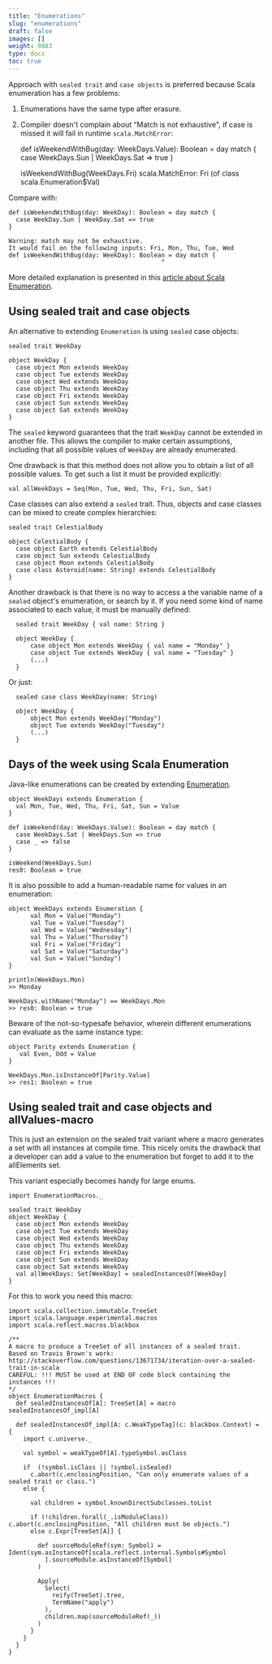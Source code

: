 ```yaml
---
title: "Enumerations"
slug: "enumerations"
draft: false
images: []
weight: 9883
type: docs
toc: true
---
```


Approach with `sealed trait` and `case objects` is preferred because Scala enumeration has a few problems:
 
 1. Enumerations have the same type after erasure.
 2. Compiler doesn't complain about “Match is not exhaustive", if case is missed it will fail in runtime `scala.MatchError`:


    def isWeekendWithBug(day: WeekDays.Value): Boolean = day match {
      case WeekDays.Sun | WeekDays.Sat => true
    }
    
    isWeekendWithBug(WeekDays.Fri)
    scala.MatchError: Fri (of class scala.Enumeration$Val)

Compare with:

    def isWeekendWithBug(day: WeekDay): Boolean = day match {
      case WeekDay.Sun | WeekDay.Sat => true
    }

    Warning: match may not be exhaustive.
    It would fail on the following inputs: Fri, Mon, Thu, Tue, Wed
    def isWeekendWithBug(day: WeekDay): Boolean = day match {
                                              ^
More detailed explanation is presented in this [article about Scala Enumeration][1].


  [1]: http://underscore.io/blog/posts/2014/09/03/enumerations.html

## Using sealed trait and case objects
An alternative to extending `Enumeration` is using `sealed` case objects:

    sealed trait WeekDay
    
    object WeekDay {
      case object Mon extends WeekDay
      case object Tue extends WeekDay
      case object Wed extends WeekDay
      case object Thu extends WeekDay
      case object Fri extends WeekDay
      case object Sun extends WeekDay
      case object Sat extends WeekDay
    }

The `sealed` keyword guarantees that the trait `WeekDay` cannot be extended in another file. This allows the compiler to make certain assumptions, including that all possible values of `WeekDay` are already enumerated.

One drawback is that this method does not allow you to obtain a list of all possible values. To get such a list it must be provided explicitly:

    val allWeekDays = Seq(Mon, Tue, Wed, Thu, Fri, Sun, Sat)

Case classes can also extend a `sealed` trait. Thus, objects and case classes can be mixed to create complex hierarchies:

    sealed trait CelestialBody
        
    object CelestialBody {
      case object Earth extends CelestialBody
      case object Sun extends CelestialBody
      case object Moon extends CelestialBody
      case class Asteroid(name: String) extends CelestialBody
    }

Another drawback is that there is no way to access a the variable name of a `sealed` object's enumeration, or search by it. If you need some kind of name associated to each value, it must be manually defined:

      sealed trait WeekDay { val name: String }

      object WeekDay {
          case object Mon extends WeekDay { val name = "Monday" }
          case object Tue extends WeekDay { val name = "Tuesday" }
          (...)   
      }

Or just:
     
      sealed case class WeekDay(name: String)
        
      object WeekDay {
          object Mon extends WeekDay("Monday")
          object Tue extends WeekDay("Tuesday")
          (...)   
      }


## Days of the week using Scala Enumeration
Java-like enumerations can be created by extending [Enumeration][1].

    object WeekDays extends Enumeration {
      val Mon, Tue, Wed, Thu, Fri, Sat, Sun = Value
    }
    
    def isWeekend(day: WeekDays.Value): Boolean = day match {
      case WeekDays.Sat | WeekDays.Sun => true
      case _ => false
    }
    
    isWeekend(WeekDays.Sun)
    res0: Boolean = true


It is also possible to add a human-readable name for values in an enumeration:

    object WeekDays extends Enumeration {
          val Mon = Value("Monday")
          val Tue = Value("Tuesday")
          val Wed = Value("Wednesday")
          val Thu = Value("Thursday")
          val Fri = Value("Friday")
          val Sat = Value("Saturday")
          val Sun = Value("Sunday")
    }
    
    println(WeekDays.Mon)
    >> Monday

    WeekDays.withName("Monday") == WeekDays.Mon
    >> res0: Boolean = true

Beware of the not-so-typesafe behavior, wherein different enumerations can evaluate as the same instance type:

    object Parity extends Enumeration {
       val Even, Odd = Value
    }
      
    WeekDays.Mon.isInstanceOf[Parity.Value]
    >> res1: Boolean = true


  [1]: http://www.scala-lang.org/api/2.11.4/scala/Enumeration.html

## Using sealed trait and case objects and allValues-macro
This is just an extension on the sealed trait variant where a macro generates a set with all instances at compile time. 
This nicely omits the drawback that a developer can add a value to the enumeration but forget to add it to the allElements set.

This variant especially becomes handy for large enums.


    import EnumerationMacros._
    
    sealed trait WeekDay
    object WeekDay {
      case object Mon extends WeekDay
      case object Tue extends WeekDay
      case object Wed extends WeekDay
      case object Thu extends WeekDay
      case object Fri extends WeekDay
      case object Sun extends WeekDay
      case object Sat extends WeekDay
      val allWeekDays: Set[WeekDay] = sealedInstancesOf[WeekDay]
    }

For this to work you need this macro:

    import scala.collection.immutable.TreeSet
    import scala.language.experimental.macros
    import scala.reflect.macros.blackbox
    
    /**
    A macro to produce a TreeSet of all instances of a sealed trait.
    Based on Travis Brown's work:
    http://stackoverflow.com/questions/13671734/iteration-over-a-sealed-trait-in-scala
    CAREFUL: !!! MUST be used at END OF code block containing the instances !!!
    */
    object EnumerationMacros {
      def sealedInstancesOf[A]: TreeSet[A] = macro sealedInstancesOf_impl[A]
    
      def sealedInstancesOf_impl[A: c.WeakTypeTag](c: blackbox.Context) = {
        import c.universe._
    
        val symbol = weakTypeOf[A].typeSymbol.asClass
    
        if  (!symbol.isClass || !symbol.isSealed)
          c.abort(c.enclosingPosition, "Can only enumerate values of a sealed trait or class.")
        else {
    
          val children = symbol.knownDirectSubclasses.toList
    
          if (!children.forall(_.isModuleClass)) c.abort(c.enclosingPosition, "All children must be objects.")
          else c.Expr[TreeSet[A]] {
    
            def sourceModuleRef(sym: Symbol) = Ident(sym.asInstanceOf[scala.reflect.internal.Symbols#Symbol
              ].sourceModule.asInstanceOf[Symbol]
            )
    
            Apply(
              Select(
                reify(TreeSet).tree,
                TermName("apply")
              ),
              children.map(sourceModuleRef(_))
            )
          }
        }
      }
    }

